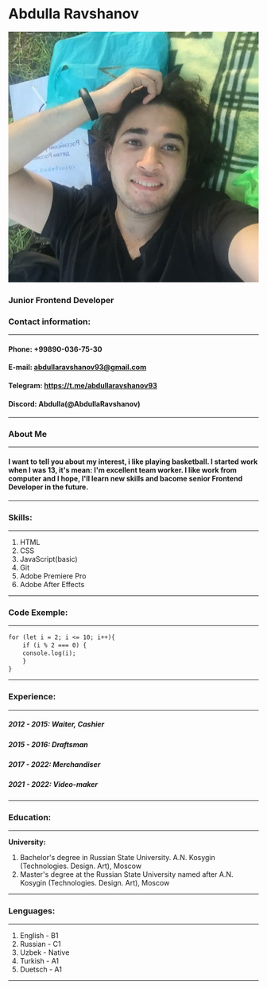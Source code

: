 # Abdulla Ravshanov
![Me](/me.jpg "My photo")

### Junior Frontend Developer

### Contact information:
----------------------------------------------
#### **Phone:** +99890-036-75-30
#### **E-mail:** abdullaravshanov93@gmail.com
#### **Telegram:** https://t.me/abdullaravshanov93
#### **Discord:** Abdulla(@AbdullaRavshanov)
----------------------------------------------
### About Me 
----------------------------------------------
#### I want to tell you about my interest, i like playing basketball. I started work when I was 13, it's mean: I'm excellent team worker. I like work from computer and I hope, I'll learn new skills and bacome senior Frontend Developer in the future.
----------------------------------------------
### Skills:
----------------------------------------------
1. HTML
2. CSS
3. JavaScript(basic)
4. Git 
5. Adobe Premiere Pro
6. Adobe After Effects
----------------------------------------------
### Code Exemple:
----------------------------------------------
```
for (let i = 2; i <= 10; i++){
    if (i % 2 === 0) {
    console.log(i);   
    }
}
```
----------------------------------------------
### Experience:
----------------------------------------------
##### 2012 - 2015: Waiter, Cashier
##### 2015 - 2016: Draftsman
##### 2017 - 2022: Merchandiser
##### 2021 - 2022: Video-maker
----------------------------------------------
### Education:
----------------------------------------------
**University:** 
1. Bachelor's degree in Russian State University. A.N. Kosygin (Technologies. Design. Art), Moscow
2. Master's degree at the Russian State University named after A.N. Kosygin (Technologies. Design. Art), Moscow
----------------------------------------------
### Lenguages:
----------------------------------------------
1. English - B1
2. Russian - C1
3. Uzbek - Native
4. Turkish - A1
5. Duetsch - A1
----------------------------------------------